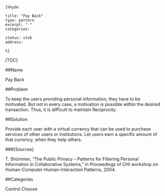     {%hyde

    title: "Pay Back"
    type: pattern
    excerpt: " "
    categories:
        - 
    status: stub
    address:

    %}

[TOC]


##Name
<!--Primary name the pattern is known by.-->

Pay Back

<!--###[Also Known As]-->
<!-- All other names the pattern is known by.-->



<!--##Summary-->
<!-- One short paragraph summarising the pattern.-->

 

<!--##Context-->
<!-- The situations in which the pattern may apply.-->



##Problem
<!-- The problem a pattern addresses, including a list of forces describing why a problem might be difficult to solve.-->

To keep the users providing personal information, they have to be motivated. But not in every case, a motivation is possible within the desired transaction. Thus, it is difficult to maintain Reciprocity.

##Solution
<!-- A concise description of how the pattern addresses the problem.-->

Provide each user with a virtual currency that can be used to purchase services of other users or institutions. Let users earn a specific amount of that currency, when they help others.

<!--###[Structure]-->
<!--A detailed specification of the structural aspects of the pattern. A class diagram if applicable.-->



<!--###[Implementation]-->
<!--Guidelines for implementing the pattern; code fragments; suggested PETS; policy fragments.-->



<!--##Consequences-->
<!--The advantages (benefits) and disadvantages (liabilities) of applying the pattern.-->



<!--###[Constraints]-->
<!-- limitations as a consequence of applying the pattern.-->



<!--##Examples-->
<!--Motivational example to see how the pattern is applied.-->



<!--###[Known Uses]-->
<!-- Pointers to various applications of the pattern.-->



<!--##See Also-->
<!-- Any pointers to relevant information, not contained in the subfields below.-->



<!--###[Related Patterns]-->
<!-- Supporting and conflicting patterns-->



###[Sources]
<!-- References to the original source of the pattern.-->

T. Shümmer, “The Public Privacy – Patterns for Filtering Personal Information in Collaborative Systems,” in Proceedings of CHI workshop on Human-Computer-Human-Interaction Patterns, 2004.

<!--##General Comments-->
<!-- Separate discussion on the pattern.-->



##Categories
<!-- Placeholder for future agreed upon categories as per collaboration's evaluation.-->
Control
Choose

<!--##Tags-->
<!-- User definable descriptors for additional correlation.-->




